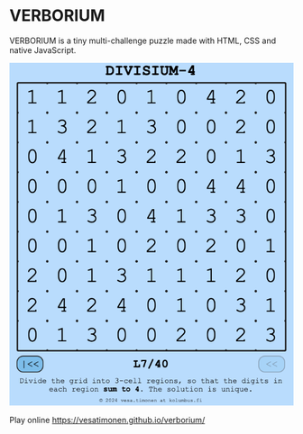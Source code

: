 # VERBORIUM

VERBORIUM is a tiny multi-challenge puzzle made with HTML, CSS and native JavaScript.

<img src="images/capture.png" alt="Game example" />

Play online https://vesatimonen.github.io/verborium/

